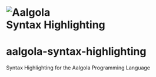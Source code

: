 
<h1>
  <img src="./aalgola.svg" alt="Aalgola"/><br>
  Syntax Highlighting
</h1>

# aalgola-syntax-highlighting
Syntax Highlighting for the Aalgola Programming Language
